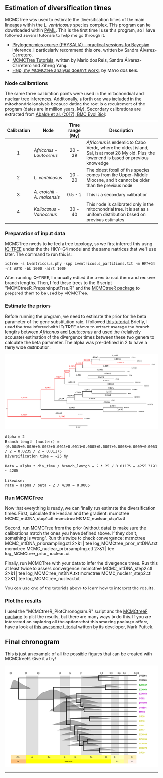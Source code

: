 ## Estimation of diversification times
MCMCTree was used to estimate the diversification times of the main lineages within the *L. ventricosus* species complex. This program can be downloaded within [PAML](http://abacus.gene.ucl.ac.uk/software/paml.html). This is the first time I use this program, so I have followed several tutorials to help me go through it:
<ul>
    <li><a href="https://github.com/sabifo4/BayesianInference_practicals/tree/main/practical_sessions/day2/01_MCMCtree">Phylogenomics course (PHYSALIA) - practical sessions for Bayesian inference</a>. I particularly recommend this one, written by Sandra Álvarez-Carretero.</li>
    <li><a href="http://abacus.gene.ucl.ac.uk/software/MCMCtree.Tutorials.pdf">MCMCTree Tutorials</a>, written by Mario dos Reis, Sandra Álvarez-Carretero and Ziheng Yang.</li>
    <li><a href="https://dosreislab.github.io/2021/03/29/mcmctree-help.html">Help, my MCMCtree analysis doesn't work!</a>, by Mario dos Reis.</li>
</ul>

### Node calibrations
The same three calibration points were used in the mitochondrial and nuclear tree inferences. Additionally, a forth one was included in the mitochondrial analysis because dating the root is a requirement of the program (dates are in million years, My). Secondary calibrations are extracted from [Abalde et al. (2017), BMC Evol Biol](https://bmcecolevol.biomedcentral.com/articles/10.1186/s12862-017-1069-x):

| Calibration | Node | Time range (My) | Description |
|:---:| --- |:---:| --- |
| 1 | *Africonus* - *Lautoconus* | 20 - 28 | *Africonus* is endemic to Cabo Verde, where the oldest island, Sal, is at most 28 My old. Plus, the lower end is based on previous knowledge |
| 2 | *L. ventricosus* | 10 - 20 | The oldest fossil of this species comes from the Upper-Middle Miocene, and it cannot be older than the previous node |
| 3 | *A. crotchii* - *A. maioensis* | 0.5 - 2 | This is a secondary calibration |
| 4 | *Kalloconus* - *Varioconus* | 30 - 40 | This node is calibrated only in the mitochondrial tree. It is set as a uniform distribution based on previous estimates |

### Preparation of input data
MCMCTree needs to be fed a tree topology, so we first inferred this using [IQ-TREE](http://www.iqtree.org/) under the the HKY+G4 model and the same matrices that we'll use later. The command to run this is:

    iqtree -s Lventricosus.phy -spp Lventricosus_partitions.txt -m HKY+G4 -nt AUTO -bb 1000 -alrt 1000

After running IQ-TREE, I manually edited the trees to root them and remove branch lengths. Then, I fed these trees to the R script "MCMCtreeR_PrepareInputTree.R" and the [MCMCtreeR package](https://github.com/PuttickMacroevolution/MCMCtreeR) to prepared them to be used by MCMCTree.

### Estimate the priors
Before running the program, we need to estimate the prior for the beta parameter of the gene substitution rate. I followed [this tutorial](https://github.com/sabifo4/morpho/tree/master/01_model_parameters/carnivoran_mol_data/mit12%2B3). Briefly, I used the tree inferred with IQ-TREE above to extract average the branch lengths between *Africonus* and *Lautoconus* and used the (relatively accurate) estimation of the divergence times between these two genera to calculate the beta parameter. The alpha was pre-defined in 2 to have a fairly wide distribution:

![image](../MCMCtree/Branch_length_estimation.png)

    Alpha = 2
    Branch length (nuclear) = (0.0045+0.0036+0.0036+0.0015+0.0011+0.0005+0.0007+0.0008+0.0009+0.0063) / 2 = 0.0235 / 2 = 0.01175
    Diversification time = ~25 My
    
    Beta = alpha * div_time / branch_lentgh = 2 * 25 / 0.01175 = 4255.3191 ~ 4200
    
    Likewise:
    rate = alpha / beta = 2 / 4200 = 0.0005

### Run MCMCTree
Now that everything is ready, we can finally run estimate the diversification times. First, calculate the Hessian and the gradient:
    mcmctree MCMC_mtDNA_step1.ctl
    mcmctree MCMC_nuclear_step1.ctl

Second, run MCMCTree from the prior (without data) to make sure the calibrations match the ones you have defined above. If they don't, something is wrong". Run this twice to check convergence:
    mcmctree MCMC_mtDNA_priorsampling.ctl 2>&1 | tee log_MCMCtree_prior_mtDNA.txt
    mcmctree MCMC_nuclear_priorsampling.ctl 2>&1 | tee log_MCMCtree_prior_nuclear.txt

Finally, run MCMCTree with your data to infer the divergence times. Run this at least twice to assess convergence:
    mcmctree MCMC_mtDNA_step2.ctl 2>&1 | tee log_MCMCtree_mtDNA.txt
    mcmctree MCMC_nuclear_step2.ctl 2>&1 | tee log_MCMCtree_nuclear.txt

You can use one of the tutorials above to learn how to interpret the results.

### Plot the results
I used the "MCMCtreeR_PlotChronogram.R" script and the [MCMCtreeR package](https://github.com/PuttickMacroevolution/MCMCtreeR) to plot the results, but there are many ways to do this. If you are interested on exploring all the options that this amazing package offers, have a look at [this awesome tutorial](https://github.com/PuttickMacroevolution/MCMCtreeR/blob/master/vignettes/MCMCtree_plot_pdf.pdf) written by its developer, Mark Puttick.

## Final chronogram
This is just an example of all the possible figures that can be created with MCMCtreeR. Give it a try!

![image](../MCMCtree/Lventricosus_nuclear_Chronogram.png)

---
